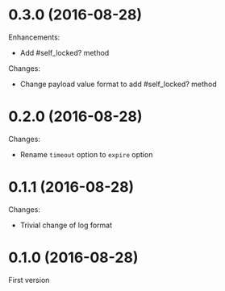 # 0.3.0 (2016-08-28)

Enhancements:

* Add #self_locked? method

Changes:

* Change payload value format to add #self_locked? method

# 0.2.0 (2016-08-28)

Changes:

* Rename `timeout` option to `expire` option

# 0.1.1 (2016-08-28)

Changes:

* Trivial change of log format

# 0.1.0 (2016-08-28)

First version
